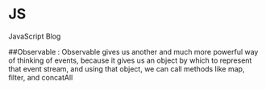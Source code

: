# JS
JavaScript Blog

##Observable : 
Observable gives us another and much more powerful way of thinking of events, because it gives us an object by which to represent that event stream, and using that object, we can call methods like map, filter, and concatAll
